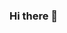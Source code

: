 ### Hi there 👋

<!--
**Nirmal201/Nirmal201** is a ✨ _special_ ✨ repository because its `README.md` (this file) appears on your GitHub profile.

Here are some ideas to get you started:

- 🔭 I’m currently working on ... Inmproving my JavaScript Skills.
- 🌱 I’m currently learning ... JavaScript and The WEB.
- 👯 I’m looking to collaborate on ... React.js.
- 🤔 I’m looking for help with ... Datastructure and Algorithms.
- 💬 Ask me about ... Anything 😉.
- 📫 How to reach me: ... https://nirmalpatel.me/
- 😄 Pronouns: ... NIR-MAL (Its like NORMAL but replace 'O' with 'I'😂)
- ⚡ Fun fact: ... I'm kinda music composer😅.
-->
